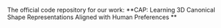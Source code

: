 The official code repository for our work: **CAP: Learning 3D Canonical Shape Representations Aligned with Human Preferences
**

